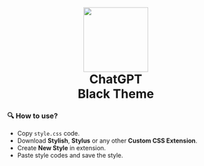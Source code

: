 # <div align=center><img src="https://file.trinsy.ca/755306f7-1e87-4baf" height="150"> <br> ChatGPT <br> Black Theme</div>

### 🔍 How to use?

- Copy ``style.css`` code.
- Download **Stylish**, **Stylus** or any other **Custom CSS Extension**.
- Create **New Style** in extension.
- Paste style codes and save the style.
